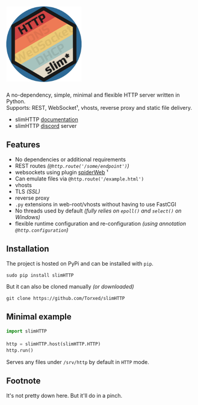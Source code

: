 # <img src="https://github.com/Torxed/slimHTTP/raw/master/docs/_static/slimHTTP.png" alt="drawing" width="200"/>
A no-dependency, simple, minimal and flexible HTTP server written in Python.<br>
Supports: REST, WebSocket¹, vhosts, reverse proxy and static file delivery.

 * slimHTTP [documentation](https://slimhttp.readthedocs.io/en/master)
 * slimHTTP [discord](https://discord.gg/CMjZbwR) server

## Features

 * No dependencies or additional requirements
 * REST routes *(`@http.route('/some/endpoint')`)*
 * websockets using plugin [spiderWeb](https://github.com/Torxed/spiderWeb) ¹
 * Can emulate files via `@http.route('/example.html')`
 * vhosts
 * TLS *(SSL)*
 * reverse proxy
 * `.py` extensions in web-root/vhosts without having to use FastCGI
 * No threads used by default *(fully relies on `epoll()` and `select()` on Windows)*
 * flexible runtime configuration and re-configuration *(using annotation `@http.configuration`)*

## Installation

The project is hosted on PyPi and can be installed with `pip`.

    sudo pip install slimHTTP

But it can also be cloned manually *(or downloaded)*

    git clone https://github.com/Torxed/slimHTTP

## Minimal example

```py
import slimHTTP

http = slimHTTP.host(slimHTTP.HTTP)
http.run()
```

Serves any files under `/srv/http` by default in `HTTP` mode.

## Footnote

It's not pretty down here. But it'll do in a pinch.
